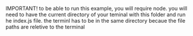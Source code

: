 IMPORTANT!
to be able to run this example, you will require node. you will need to have the current directory of your teminal with this folder and run he index.js file. the terminl has to be in the same directory becaue the file paths are reletive to the terminal
